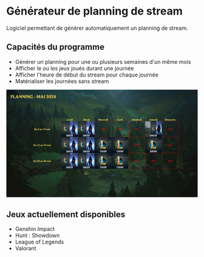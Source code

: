 # Générateur de planning de stream

Logiciel permettant de générer automatiquement un planning de stream.

## Capacités du programme

* Générer un planning pour une ou plusieurs semaines d'un même mois
* Afficher le ou les jeux joués durant une journée
* Afficher l'heure de début du stream pour chaque journée
* Matérialiser les journées sans stream

![Exemple de planning généré](example.jpg)

## Jeux actuellement disponibles

* Genshin Impact
* Hunt : Showdown
* League of Legends
* Valorant